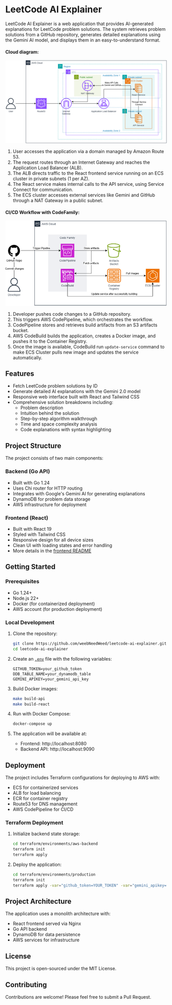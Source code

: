 # LeetCode AI Explainer

LeetCode AI Explainer is a web application that provides AI-generated explanations for LeetCode problem solutions. The system retrieves problem solutions from a GitHub repository, generates detailed explanations using the Gemini AI model, and displays them in an easy-to-understand format.

#### Cloud diagram:

![Cloud](./images/cloud.drawio.png)

1. User accesses the application via a domain managed by Amazon Route 53.
2. The request routes through an Internet Gateway and reaches the Application Load Balancer (ALB).
3. The ALB directs traffic to the React frontend service running on an ECS cluster in private subnets (1 per AZ).
4. The React service makes internal calls to the API service, using Service Connect for communication.
5. The ECS cluster accesses external services like Gemini and GitHub through a NAT Gateway in a public subnet.

#### CI/CD Workflow with CodeFamily:

![CICD](./images/cicd.drawio.png)

1. Developer pushes code changes to a GitHub repository.
2. This triggers AWS CodePipeline, which orchestrates the workflow.
3. CodePipeline stores and retrieves build artifacts from an S3 artifacts bucket.
4. AWS CodeBuild builds the application, creates a Docker image, and pushes it to the Container Registry.
5. Once the image is available, CodeBuild run `update-service` command to make ECS Cluster pulls new image and updates the service automatically.

## Features

- Fetch LeetCode problem solutions by ID
- Generate detailed AI explanations with the Gemini 2.0 model
- Responsive web interface built with React and Tailwind CSS
- Comprehensive solution breakdowns including:
  - Problem description
  - Intuition behind the solution
  - Step-by-step algorithm walkthrough
  - Time and space complexity analysis
  - Code explanations with syntax highlighting

## Project Structure

The project consists of two main components:

### Backend (Go API)

- Built with Go 1.24
- Uses Chi router for HTTP routing
- Integrates with Google's Gemini AI for generating explanations
- DynamoDB for problem data storage
- AWS infrastructure for deployment

### Frontend (React)

- Built with React 19
- Styled with Tailwind CSS
- Responsive design for all device sizes
- Clean UI with loading states and error handling
- More details in the [frontend README](web/README.md)

## Getting Started

### Prerequisites

- Go 1.24+
- Node.js 22+
- Docker (for containerized deployment)
- AWS account (for production deployment)

### Local Development

1. Clone the repository:
   ```bash
   git clone https://github.com/weebNeedWeed/leetcode-ai-explainer.git
   cd leetcode-ai-explainer
   ```

2. Create an [`.env`](.env) file with the following variables:
   ```
   GITHUB_TOKEN=your_github_token
   DDB_TABLE_NAME=your_dynamodb_table
   GEMINI_APIKEY=your_gemini_api_key
   ```

3. Build Docker images:
   ```bash
   make build-api
   make build-react
   ```

4. Run with Docker Compose:
   ```bash
   docker-compose up
   ```

5. The application will be available at:
   - Frontend: http://localhost:8080
   - Backend API: http://localhost:9090

## Deployment

The project includes Terraform configurations for deploying to AWS with:
- ECS for containerized services
- ALB for load balancing
- ECR for container registry
- Route53 for DNS management
- AWS CodePipeline for CI/CD

### Terraform Deployment

1. Initialize backend state storage:
   ```bash
   cd terraform/environments/aws-backend
   terraform init
   terraform apply
   ```

2. Deploy the application:
   ```bash
   cd terraform/environments/production
   terraform init
   terraform apply -var="github_token=YOUR_TOKEN" -var="gemini_apikey=YOUR_KEY"
   ```

## Project Architecture

The application uses a monolith architecture with:
- React frontend served via Nginx
- Go API backend
- DynamoDB for data persistence
- AWS services for infrastructure

## License

This project is open-sourced under the MIT License.

## Contributing

Contributions are welcome! Please feel free to submit a Pull Request.